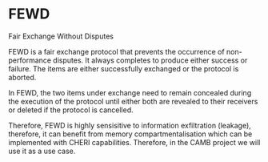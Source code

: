 # FEWD
Fair Exchange Without Disputes

FEWD is a fair exchange protocol that prevents the occurrence of non-performance disputes. It always completes to produce either success or failure. The items are either successfully exchanged or the protocol is aborted. 

In FEWD, the two items under exchange need to remain concealed during the execution of the protocol until either both are revealed
to their receivers or deleted if the protocol is cancelled.

Therefore, FEWD is highly sensisitive to information exfiltration (leakage), therefore, it can benefit from memory compartmentalisation which can be implemented with CHERI capabilities. Therefore, in the CAMB project we will use it as a use case.
